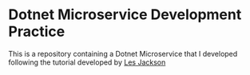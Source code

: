 # Dotnet Microservice Development Practice

This is a repository containing a Dotnet Microservice that I developed following the tutorial developed by [Les Jackson](https://youtu.be/DgVjEo3OGBI?si=_aLh0LMOW2HiRV8b)
